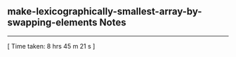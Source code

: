 <h2>make-lexicographically-smallest-array-by-swapping-elements Notes</h2><hr>[ Time taken: 8 hrs 45 m 21 s ]